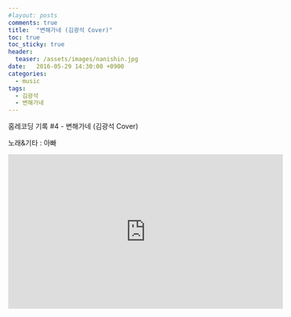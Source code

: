 ```yaml
---
#layout: posts
comments: true
title:  "변해가네 (김광석 Cover)"
toc: true
toc_sticky: true
header:
  teaser: /assets/images/nanishin.jpg
date:   2016-05-29 14:30:00 +0900
categories:
  - music
tags:
  - 김광석
  - 변해가네
---
```

홈레코딩 기록 #4 - 변해가네 (김광석 Cover)

노래&기타 : 아빠

<iframe width="560" height="315" src="https://www.youtube-nocookie.com/embed/WScYm2FLKrI" frameborder="0" allow="autoplay; encrypted-media" allowfullscreen></iframe>

